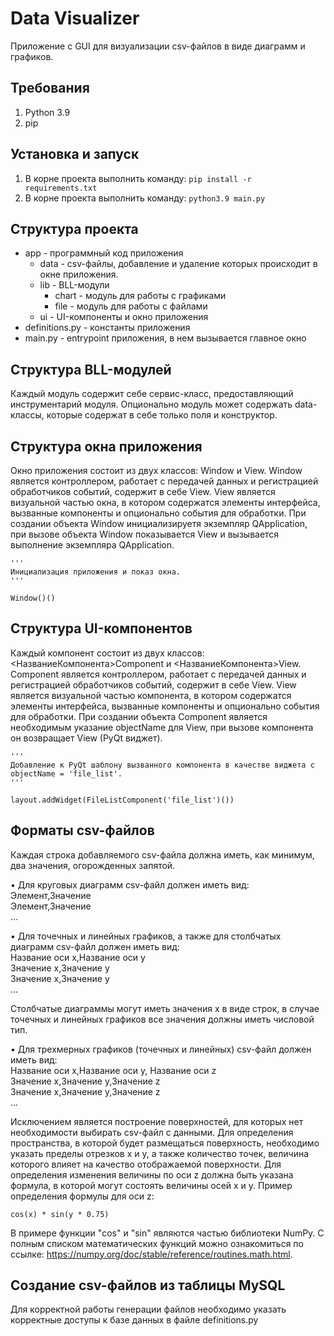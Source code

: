 # Data Visualizer
Приложение с GUI для визуализации csv-файлов в виде диаграмм и графиков.

## Требования
1. Python 3.9
2. pip

## Установка и запуск
1. В корне проекта выполнить команду: `pip install -r requirements.txt`
2. В корне проекта выполнить команду: `python3.9 main.py`

## Структура проекта
* app - программный код приложения
    + data - csv-файлы, добавление и удаление которых происходит в окне приложения.
    + lib - BLL-модули
        - chart - модуль для работы с графиками
        - file - модуль для работы с файлами
    + ui - UI-компоненты и окно приложения
* definitions.py - константы приложения
* main.py - entrypoint приложения, в нем вызывается главное окно

## Структура BLL-модулей
Каждый модуль содержит себе сервис-класс, предоставляющий инструментарий модуля.
Опционально модуль может содержать data-классы, которые содержат в себе только поля и конструктор.

## Структура окна приложения
Окно приложения состоит из двух классов: Window и View. Window является контроллером, работает с передачей данных
и регистрацией обработчиков событий, содержит в себе View. View является визуальной частью окна,
в котором содержатся элементы интерфейса, вызванные компоненты и опционально события для обработки.
При создании объекта Window инициализируетя экземпляр QApplication, при вызове объекта Window показывается View и вызывается выполнение
экземпляра QApplication.

```
'''
Инициализация приложения и показ окна.
'''

Window()()
```


## Структура UI-компонентов
Каждый компонент состоит из двух классов: <НазваниеКомпонента>Component и <НазваниеКомпонента>View.
Component является контроллером, работает с передачей данных и регистрацией обработчиков событий, содержит
в себе View. View является визуальной частью компонента, в котором содержатся элементы интерфейса, вызванные компоненты
и опционально события для обработки. При создании объекта Component является необходимым указание objectName для View,
при вызове компонента он возвращает View (PyQt виджет).

```
'''
Добавление к PyQt шаблону вызванного компонента в качестве виджета с
objectName = 'file_list'.
'''

layout.addWidget(FileListComponent('file_list')())
```

## Форматы csv-файлов
Каждая строка добавляемого csv-файла должна иметь, как минимум, два значения, огорожденных запятой.

• Для круговых диаграмм csv-файл должен иметь вид:
<br>Элемент,Значение
<br>Элемент,Значение
<br>...

• Для точечных и линейных графиков, а также для столбчатых диаграмм csv-файл должен иметь вид:
<br>Название оси x,Название оси y
<br>Значение x,Значение y
<br>Значение x,Значение y
<br>...

Столбчатые диаграммы могут иметь значения x в виде строк, в случае точечных и линейных графиков все значения должны иметь числовой тип.

• Для трехмерных графиков (точечных и линейных) csv-файл должен иметь вид:
<br>Название оси x,Название оси y, Название оси z
<br>Значение x,Значение y,Значение z
<br>Значение x,Значение y,Значение z
<br>...

Исключением является построение поверхностей, для которых нет необходимости выбирать csv-файл с данными.
Для определения пространства, в которой будет размещаться поверхность, необходимо указать пределы отрезков x и y,
а также количество точек, величина которого влияет на качество отображаемой поверхности.
Для определения изменения величины по оси z должна быть указана формула, в которой могут состоять величины осей x и y.
Пример определения формулы для оси z:

```
cos(x) * sin(y * 0.75)
```

В примере функции "cos" и "sin" являются частью библиотеки NumPy.
С полным списком математических функций можно ознакомиться по ссылке:
https://numpy.org/doc/stable/reference/routines.math.html.

## Создание csv-файлов из таблицы MySQL
Для корректной работы генерации файлов необходимо указать
корректные доступы к базе данных в файле definitions.py